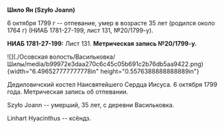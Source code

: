 **Шило Ян (Szyło Joann)**

6 октября 1799 г -- отпевание, умер в возрасте 35 лет (родился около
1764 г) (НИАБ 1781-27-199, лист 131, №20/1799-у).

**НИАБ 1781-27-199:** Лист 131. **Метрическая запись №20/1799-у.**

![](./Осовская волость/Васильковка/Шилы/media/b99972e3daa270c6c45c05b691c2b76db5aa9422.png){width="6.496527777777778in"
height="0.5576388888888889in"}

Дедиловичский костел Наисвятейшего Сердца Иисуса. 6 октября 1799 года.
Метрическая запись об отпевании.

Szyło Joann -- умерший, 35 лет, с деревни Васильковка.

Linhart Hyacinthus -- ксёндз.
